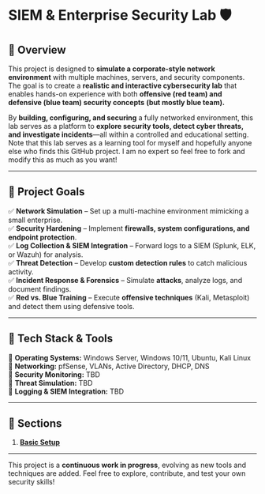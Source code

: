 # **SIEM & Enterprise Security Lab 🛡️**

## **🔹 Overview**

This project is designed to **simulate a corporate-style network environment** with multiple machines, servers, and security components. The goal is to create a **realistic and interactive cybersecurity lab** that enables hands-on experience with both **offensive (red team) and defensive (blue team) security concepts** **(but mostly blue team).**

By **building, configuring, and securing** a fully networked environment, this lab serves as a platform to **explore security tools, detect cyber threats, and investigate incidents**—all within a controlled and educational setting. Note that this lab serves as a learning tool for myself and hopefully anyone else who finds this GitHub project. I am no expert so feel free to fork and modify this as much as you want!

------

## **🎯 Project Goals**

✅ **Network Simulation** – Set up a multi-machine environment mimicking a small enterprise.  
✅ **Security Hardening** – Implement **firewalls, system configurations, and endpoint protection**.  
✅ **Log Collection & SIEM Integration** – Forward logs to a SIEM (Splunk, ELK, or Wazuh) for analysis.  
✅ **Threat Detection** – Develop **custom detection rules** to catch malicious activity.  
✅ **Incident Response & Forensics** – Simulate **attacks**, analyze logs, and document findings.  
✅ **Red vs. Blue Training** – Execute **offensive techniques** (Kali, Metasploit) and detect them using defensive tools.  

------

## **🔧 Tech Stack & Tools**

🔹 **Operating Systems:** Windows Server, Windows 10/11, Ubuntu, Kali Linux  
🔹 **Networking:** pfSense, VLANs, Active Directory, DHCP, DNS  
🔹 **Security Monitoring:** TBD   
🔹 **Threat Simulation:** TBD  
🔹 **Logging & SIEM Integration:** TBD  

------

## 🚀 **Sections**

1. [**Basic Setup**](https://github.com/alexh200/blue-team-homelab/tree/main/basic-setup/basic_setup.md)

------

This project is a **continuous work in progress**, evolving as new tools and techniques are added. Feel free to explore, contribute, and test your own security skills!